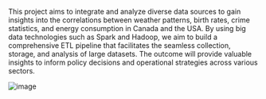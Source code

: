 This project aims to integrate and analyze diverse data sources to gain insights into the correlations between weather patterns, birth rates, crime statistics, and energy consumption in Canada and the USA. By using big data technologies such as Spark and Hadoop, we aim to build a comprehensive ETL pipeline that facilitates the seamless collection, storage, and analysis of large datasets. The outcome will provide valuable insights to inform policy decisions and operational strategies across various sectors.

![image](https://github.com/user-attachments/assets/99d43f95-989f-4e5a-95e8-b7a8e45e0413)
